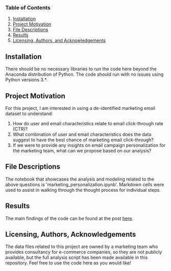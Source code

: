 ### Table of Contents

1. [Installation](#installation)
2. [Project Motivation](#motivation)
3. [File Descriptions](#files)
4. [Results](#results)
5. [Licensing, Authors, and Acknowledgements](#licensing)

## Installation <a name="installation"></a>

There should be no necessary libraries to run the code here beyond the Anaconda distribution of Python. The code should run with no issues using Python versions 3.*.

## Project Motivation<a name="motivation"></a>

For this project, I am interested in using a de-identified marketing email dataset to understand:

1. How do user and email characteristics relate to email click-through rate (CTR)?
2. What combination of user and email characteristics does the data suggest to have the best chance of marketing email click-through?
3. If we were to provide any insights on email campaign personalization for the marketing team, what can we propose based on our analysis?

## File Descriptions <a name="files"></a>

The notebook that showcases the analysis and modeling related to the above questions is 'marketing_personalization.ipynb'. Markdown cells were used to assist in walking through the thought process for individual steps.  

## Results<a name="results"></a>

The main findings of the code can be found at the post [here](https://medium.com/@katdatsci/implementation-of-personalized-strategies-why-it-matters-d3b5a9b20a51).

## Licensing, Authors, Acknowledgements<a name="licensing"></a>

The data files related to this project are owned by a marketing team who provides consultancy for e-commerce companies, so they are not publicly available, but the full analysis script has been made available in this repository. Feel free to use the code here as you would like! 
